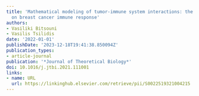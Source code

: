 ```yaml
---
title: 'Mathematical modeling of tumor-immune system interactions: the effect of rituximab
  on breast cancer immune response'
authors:
- Vasiliki Bitsouni
- Vasilis Tsilidis
date: '2022-01-01'
publishDate: '2023-12-18T19:41:38.850094Z'
publication_types:
- article-journal
publication: '*Journal of Theoretical Biology*'
doi: 10.1016/j.jtbi.2021.111001
links:
- name: URL
  url: https://linkinghub.elsevier.com/retrieve/pii/S0022519321004215
---
```

